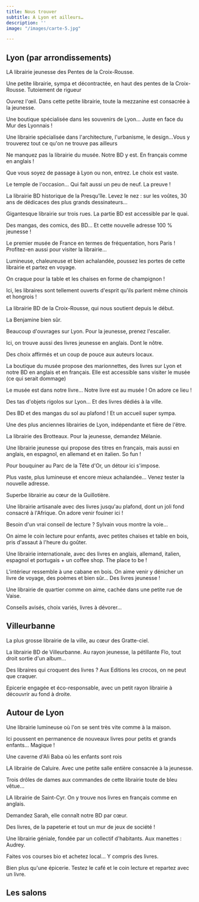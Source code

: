 ```yaml
---
title: Nous trouver
subtitle: A Lyon et ailleurs…
description: ''
image: "/images/carte-5.jpg"

---
```

## Lyon (par arrondissements)

<two-columns>

<place title="à Titre d'Aile" address="23 rue des Tables Claudiennes, 69001 Lyon" website="https://www.atitredaile.fr">LA librairie jeunesse des Pentes de la Croix-Rousse.</place>

<place title="Le livre en pente" address="18 Rue des Pierres Plantées, 69001 Lyon" website="https://www.facebook.com/lelivreenpente/?ref=bookmarks">Une petite librairie, sympa et décontractée, en haut des pentes de la Croix-Rousse. Tutoiement de rigueur</place>

<place title="Ouvrir l'œil" address="18 Rue des Capucins, 69001 Lyon" website="http://ouvrirloeil.blogspot.com/">Ouvrez l'œil. Dans cette petite librairie, toute la mezzanine est consacrée à la jeunesse.</place>

<place title="Oh my gone" address="1 Rue de la Martinière, 69001 Lyon" website="https://ohmygone.com/fr/">Une boutique spécialisée dans les souvenirs de Lyon… Juste en face du Mur des Lyonnais !</place>

<place title="Archipel Librairie" address="21 Place des Terreaux, 69001 Lyon" website="https://www.archipel-librairie.fr/">Une librairie spécialisée dans l'architecture, l'urbanisme, le design…Vous y trouverez tout ce qu'on ne trouve pas ailleurs</place>

<place title="Musée des Beaux-Arts" address="20 Place des Terreaux, 69001 Lyon" website="https://www.mba-lyon.fr/fr">Ne manquez pas la librairie du musée. Notre BD y est. En français comme en anglais !</place>

<place title="Librairie Passages" address="11 rue de Brest, 69002 Lyon" website="https://www.librairiepassages.fr">Que vous soyez de passage à Lyon ou non, entrez. Le choix est vaste.</place>

<place title="Librairie La Bourse" address="8 Rue Lanterne, 69001 Lyon" website="https://librairielabourse.com/">Le temple de l'occasion… Qui fait aussi un peu de neuf. La preuve !</place>

<place title="Expérience" address="5 place Antonin Poncet, 69002 Lyon" website="https://www.librairie-experience.com">La librairie BD historique de la Presqu'île. Levez le nez : sur les voûtes, 30 ans de dédicaces des plus grands dessinateurs…</place>

<place title="Gibert Joseph" address="3 Quai du Dr Gailleton, 69002 Lyon" website="https://www.facebook.com/GibertLibrairieLyon/">Gigantesque librairie sur trois rues. La partie BD est accessible par le quai.</place>

<place title="Momies Kids" address="47 Rue Victor Hugo, 69002 Lyon" website="https://momie.fr/">Des mangas, des comics, des BD… Et cette nouvelle adresse 100 % jeunesse !</place>

<place title="Musée des Confluences" address="86 Quai Perrache, 69002 Lyon" website="https://www.museedesconfluences.fr">Le premier musée de France en termes de fréquentation, hors Paris ! Profitez-en aussi pour visiter la librairie…</place>

<place title="La Librairie du Tramway" address="92 Rue Moncey, 69003 Lyon" website="http://lalibrairiedutramway.com/">Lumineuse, chaleureuse et bien achalandée, poussez les portes de cette librairie et partez en voyage.</place>

<place title="La Librairie du Cours" address="83 cours du docteur Long, 69003 Lyon" website="http://www.lalibrairieducours.fr/">On craque pour la table et les chaises en forme de champignon !</place>

<place title="L'Esprit livre" address="76 Rue du Dauphiné, 69003 Lyon" website="http://www.lesprit-livre.fr/">Ici, les libraires sont tellement ouverts d'esprit qu'ils parlent même chinois et hongrois !</place>

<place title="Librairie LA BD" address="50 grande rue de la Croix-Rousse, 69004 Lyon" website="https://labd.net">La librairie BD de la Croix-Rousse, qui nous soutient depuis le début.</place>

<place title="Vivement dimanche" address="7 rue de Mail, 69004 Lyon" website="https://www.vivementdimanche.com">La Benjamine bien sûr.</place>

<place title="Librairie des Canuts" address="17 Place de la Croix-Rousse, 69004 Lyon" website="https://lalibrairiedescanuts.wordpress.com/">Beaucoup d'ouvrages sur Lyon. Pour la jeunesse, prenez l'escalier.</place>

<place title="La Virevolte" address="4 rue Octavio Mey, 69005 Lyon" website="https://www.facebook.com/librairielavirevolte/">Ici, on trouve aussi des livres jeunesse en anglais. Dont le nôtre.</place>

<place title="Librairie Esperluette" address="44 Rue de Trion, 69005 Lyon" website="https://librairie-esperluette.fr/">Des choix affirmés et un coup de pouce aux auteurs locaux.</place>

<place title="Musée Gadagne" address="1 Place du Petit Collège, 69005 Lyon" website="https://www.gadagne-lyon.fr/gadagne/boutique-gadagne">La boutique du musée propose des marionnettes, des livres sur Lyon et notre BD en anglais et en français. Elle est accessible sans visiter le musée (ce qui serait dommage)</place>

<place title="Musée Miniature et cinéma" address="60 Rue Saint-Jean, 69005 Lyon" website="www.museeminiatureetcinema.fr">Le musée est dans notre livre… Notre livre est au musée ! On adore ce lieu !</place>

<place title="Tribu des gones" address="22 Rue Saint-Jean, 69005 Lyon" website="https://tribudesgones.com/">Des tas d'objets rigolos sur Lyon… Et des livres dédiés à la ville.</place>

<place title="1000 Aventures" address="11 Cours Franklin Roosevelt, 69006 Lyon" website="https://1000aventures.com/">Des BD et des mangas du sol au plafond ! Et un accueil super sympa.</place>

<place title="Le Rameau d'or" address="32 Cours Franklin Roosevelt, 69006 Lyon" website="http://www.librairie-rameaudor.com/">Une des plus anciennes librairies de Lyon, indépendante et fière de l'être.</place>

<place title="L'Astragale" address="108 Rue de Sèze, 69006 Lyon" website="https://www.facebook.com/Librairie-LAstragale-1715944665325781/">La librairie des Brotteaux. Pour la jeunesse, demandez Mélanie.</place>

<place title="Inter-Fun" address="108 Rue de Sèze, 69006 Lyon" website="https://www.inter-fun.fr">Une librairie jeunesse qui propose des titres en français, mais aussi en anglais, en espagnol, en allemand et en italien. So fun !</place>

<place title="La Page suivante" address="66 Rue Duguesclin, 69006 Lyon" website="https://lapagesuivante.com">Pour bouquiner au Parc de la Tête d'Or, un détour ici s'impose.</place>

<place title="La BéDétik" address="9 Avenue Jean Jaurès, 69007 Lyon" website="https://www.canalbd.net/bedetik">Plus vaste, plus lumineuse et encore mieux achalandée… Venez tester la nouvelle adresse.</place>

<place title="Librairie Rive gauche" address="19 Rue de Marseille, 69007 Lyon" website="https://www.facebook.com/librairierivegauche/">Superbe librairie au cœur de la Guillotière.</place>

<place title="Terre des livres" address="86 rue de Marseille, 69007 Lyon" website="http://www.terredeslivres.fr/">Une librairie artisanale avec des livres jusqu'au plafond, dont un joli fond consacré à l'Afrique. On adore venir fouiner ici !</place>

<place title="La Voie aux chapitres" address="4 Rue Saint-Jérôme, 69007 Lyon" website="https://www.lavoieauxchapitres.fr/">Besoin d'un vrai conseil de lecture ? Sylvain vous montre la voie…</place>

<place title="Librairie La Madeleine" address="16 Rue de la Madeleine, 69007 Lyon" website="http://librairielamadeleine.fr//">On aime le coin lecture pour enfants, avec petites chaises et table en bois, pris d'assaut à l'heure du goûter.</place>

<place title="Damn Fine Bookstore" address="20 Rue Bechevelin, 69007 Lyon" website="https://damnfinebookstore.com/">Une librairie internationale, avec des livres en anglais, allemand, italien, espagnol et portugais + un coffee shop. The place to be !</place>

<place title="Librairie de la place" address="12 place Ambroise Courtois , 69008 Lyon" website="https://www.facebook.com/librairiedelaplace.fr">L'intérieur ressemble à une cabane en bois. On aime venir y dénicher un livre de voyage, des poèmes et bien sûr… Des livres jeunesse !</place>

<place title="Les mangeurs d'étoiles" address="29 rue de la Claire, 69009 Lyon" website="https://m.facebook.com/LesmangeursdetoilesLibrairie/">Une librairie de quartier comme on aime, cachée dans une petite rue de Vaise.</place>

<place title="Au Bonheur des Ogres" address="9 grande rue Vaise, 69009 Lyon" website="https://facebook.com/librairielabonheurdesogres/">Conseils avisés, choix variés, livres à dévorer…</place>

</two-columns>

## Villeurbanne

<two-columns>

<place title="Fantasio" address="33 avenue Henri Barbusse, 69100 Villeurbanne" website="https://www.facebook.com/librairiefantasio/"> La plus grosse librairie de la ville, au cœur des Gratte-ciel. </place>

<place title="Expérience bis" address="42 rue Michel Servet, 69100 Villeurbanne" website="https://www.librairie-experience.com"> La librairie BD de Villeurbanne. Au rayon jeunesse, la pétillante Flo, tout droit sortie d'un album…</place>

<place title="Lettres à croquer" address="104 Cours Emile Zola, 69100 Villeurbanne" website="https://www.lettresacroquer.fr/">Des libraires qui croquent des livres ? Aux Editions les crocos, on ne peut que craquer.</place>

<place title="LELL" address="159 cours Tolstoï, 69100 Villeurbanne" website="https://lell.market/"> Epicerie engagée et éco-responsable, avec un petit rayon librairie à découvrir au fond à droite.</place>

</two-columns>

## Autour de Lyon

<two-columns>

<place title="Pleine lune" address="28 promenade des Tuileries, 69160 Tassin-la-Demi-Lune" website="https://www.facebook.com/LibrairiePleineLune/"> Une librairie lumineuse où l'on se sent très vite comme à la maison.</place>

<place title="Le Jardin des lettres" address="87 Avenue Edouard Millaud, 69290 Craponne" website="https://www.jardin-des-lettres.fr/"> Ici poussent en permanence de nouveaux livres pour petits et grands enfants… Magique !</place>

<place title="Librairie 36 Grande Rue" address="36 Grande Rue, 69110 Sainte-Foy-lès-Lyon" website="https://www.facebook.com/36-grande-rue-759238847455230/"> Une caverne d'Ali Baba où les enfants sont rois</place>

<place title="Panier de livres" address="75 Rue Jean Moulin, 69300 Caluire-et-Cuire" website="https://www.panierdelivres.com/"> LA librairie de Caluire. Avec une petite salle entière consacrée à la jeunesse.</place>

<place title="Les mots bleus" address="13 Rue Pierre Bouvier, 69270 Fontaines-sur-Saône" website="http://librairielesmotsbleus.com/"> Trois drôles de dames aux commandes de cette librairie toute de bleu vêtue…</place>

<place title="Mystère et boule de gomme" address="Rue du Mont-d'Or, 69450 Saint-Cyr-au-Mont-d'Or" website="http://mystereetbouledegomme.fr/"> LA librairie de Saint-Cyr. On y trouve nos livres en français comme en anglais.</place>

<place title="La Maison jaune" address="37 rue de la République, 69250 Neuville-sur-Saône" website="https://www.maisonjaune.fr/">Demandez Sarah, elle connaît notre BD par cœur.</place>

<place title="Livres et compagnie" address="7 Rue Adrien Ducrot, 69250 Neuville-sur-Saône" website="https://www.livresetcie.fr/">Des livres, de la papeterie et tout un mur de jeux de société !</place>

<place title="La Folle Aventure" address="3 Grande rue, 01600 Trévoux" website="https://www.librairie-la-folle-aventure.fr">Une librairie géniale, fondée par un collectif d'habitants. Aux manettes : Audrey.</place>

<place title="Coopérative Prairial" address="10 rue des Droits de l'Homme, 69120 Vaulx-en-Velin" website="https://www.prairial.fr/"> Faites vos courses bio et achetez local… Y compris des livres.</place>

<place title="L'Epimont" address="166 Route de la Rivière, 69250 Poleymieux-au-Mont-d'Or" website="https://www.facebook.com/lepimont/">Bien plus qu'une épicerie. Testez le café et le coin lecture et repartez avec un livre.</place>

</two-columns>

## Les salons

<two-columns>

<place title="Bientôt…"> </place>

</two-columns>